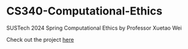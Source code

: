 # CS340-Computational-Ethics
SUSTech 2024 Spring Computational Ethics by Professor Xuetao Wei

Check out the project [here](https://github.com/Cooper-Zhong/CS340-Final-Project)